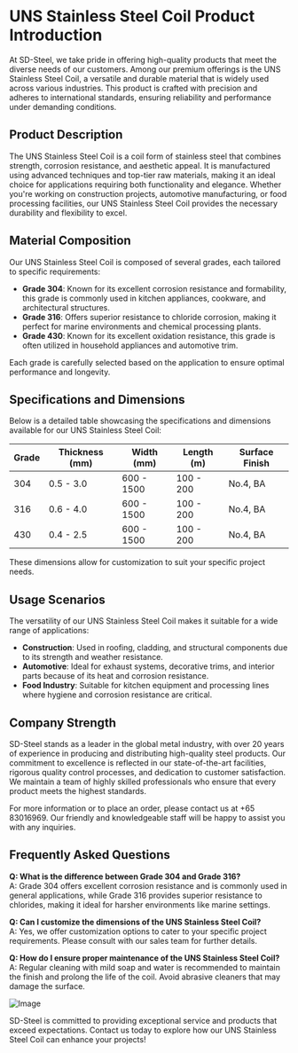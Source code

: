# UNS Stainless Steel Coil Product Introduction

At SD-Steel, we take pride in offering high-quality products that meet the diverse needs of our customers. Among our premium offerings is the UNS Stainless Steel Coil, a versatile and durable material that is widely used across various industries. This product is crafted with precision and adheres to international standards, ensuring reliability and performance under demanding conditions.

## Product Description

The UNS Stainless Steel Coil is a coil form of stainless steel that combines strength, corrosion resistance, and aesthetic appeal. It is manufactured using advanced techniques and top-tier raw materials, making it an ideal choice for applications requiring both functionality and elegance. Whether you're working on construction projects, automotive manufacturing, or food processing facilities, our UNS Stainless Steel Coil provides the necessary durability and flexibility to excel.

## Material Composition

Our UNS Stainless Steel Coil is composed of several grades, each tailored to specific requirements:

- **Grade 304**: Known for its excellent corrosion resistance and formability, this grade is commonly used in kitchen appliances, cookware, and architectural structures.
- **Grade 316**: Offers superior resistance to chloride corrosion, making it perfect for marine environments and chemical processing plants.
- **Grade 430**: Known for its excellent oxidation resistance, this grade is often utilized in household appliances and automotive trim.

Each grade is carefully selected based on the application to ensure optimal performance and longevity.

## Specifications and Dimensions

Below is a detailed table showcasing the specifications and dimensions available for our UNS Stainless Steel Coil:

| Grade   | Thickness (mm) | Width (mm) | Length (m) | Surface Finish |
|---------|----------------|------------|------------|----------------|
| 304     | 0.5 - 3.0      | 600 - 1500 | 100 - 200  | No.4, BA       |
| 316     | 0.6 - 4.0      | 600 - 1500 | 100 - 200  | No.4, BA       |
| 430     | 0.4 - 2.5      | 600 - 1500 | 100 - 200  | No.4, BA       |

These dimensions allow for customization to suit your specific project needs.

## Usage Scenarios

The versatility of our UNS Stainless Steel Coil makes it suitable for a wide range of applications:

- **Construction**: Used in roofing, cladding, and structural components due to its strength and weather resistance.
- **Automotive**: Ideal for exhaust systems, decorative trims, and interior parts because of its heat and corrosion resistance.
- **Food Industry**: Suitable for kitchen equipment and processing lines where hygiene and corrosion resistance are critical.

## Company Strength

SD-Steel stands as a leader in the global metal industry, with over 20 years of experience in producing and distributing high-quality steel products. Our commitment to excellence is reflected in our state-of-the-art facilities, rigorous quality control processes, and dedication to customer satisfaction. We maintain a team of highly skilled professionals who ensure that every product meets the highest standards.

For more information or to place an order, please contact us at +65 83016969. Our friendly and knowledgeable staff will be happy to assist you with any inquiries.

## Frequently Asked Questions

**Q: What is the difference between Grade 304 and Grade 316?**  
A: Grade 304 offers excellent corrosion resistance and is commonly used in general applications, while Grade 316 provides superior resistance to chlorides, making it ideal for harsher environments like marine settings.

**Q: Can I customize the dimensions of the UNS Stainless Steel Coil?**  
A: Yes, we offer customization options to cater to your specific project requirements. Please consult with our sales team for further details.

**Q: How do I ensure proper maintenance of the UNS Stainless Steel Coil?**  
A: Regular cleaning with mild soap and water is recommended to maintain the finish and prolong the life of the coil. Avoid abrasive cleaners that may damage the surface.

![Image](https://github.com/user-attachments/assets/2567258e-e124-4816-932d-1809bd27ef0b)

SD-Steel is committed to providing exceptional service and products that exceed expectations. Contact us today to explore how our UNS Stainless Steel Coil can enhance your projects!